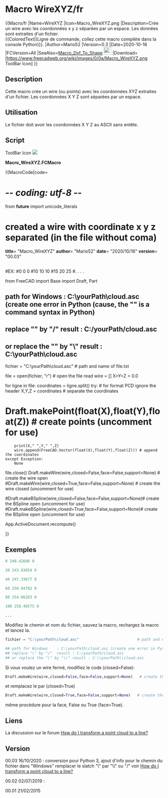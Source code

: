 # Macro WireXYZ/fr

 {{Macro/fr
|Name=WireXYZ
|Icon=Macro_WireXYZ.png
|Description=Crée un wire avec les coordonnées x y z séparées par un espace. Les données sont extraites d'un fichier.<br/>{{ColoredText|(Ligne de commande, collez cette macro complète dans la console Python)}}.
|Author=Mario52
|Version=0.3
|Date=2020-10-16
|FCVersion=All
|SeeAlso=[Macro_Dxf_To_Shape](Macro_Dxf_To_Shape.md) <img src="images/Macro_Dxf_To_Shape.png" width=24px>
|Download=[https://www.freecadweb.org/wiki/images/0/0a/Macro_WireXYZ.png ToolBar Icon]
}}

## Description

Cette macro crée un wire (ou points) avec les coordonnées XYZ extraites d\'un fichier. Les coordonnées X Y Z sont séparées par un espace.

## Utilisation

Le fichier doit avoir les coordonnées X Y Z au ASCII sans entête.

## Script

ToolBar Icon ![](images/Macro_WireXYZ.png )

**Macro\_WireXYZ.FCMacro**


{{MacroCode|code=
# -*- coding: utf-8 -*-
from __future__ import unicode_literals
# created a wire with coordinate x y z separated (in the file without coma)
__title__= "Macro_WireXYZ"
__author__= "Mario52"
__date__= "2020/10/16"
__version__= "00.03"
##
#EX:
#0 0 0
#10 10 10
#15 20 25
#. . . .

from FreeCAD import Base
import Draft, Part

## path for Windows    : C:\yourPath\cloud.asc (create one error in Python (cause, the "\" is a command syntax in Python)
## replace "\" by "/"  result : C:/yourPath/cloud.asc 
## or replace the "\" by "\\" result : C:\\yourPath\\cloud.asc 

fichier = "C:\\yourPath\\cloud.asc"                          # path and name of file.txt

file = open(fichier, "r")                                  # open the file read
wire = []
X=Y=Z = 0.0

for ligne in file:
    coordinates = ligne.split()
    try:                                                        # for format PCD ignore the header
        X,Y,Z = coordinates                                     # separate the coordinates
#        Draft.makePoint(float(X),float(Y),float(Z))            # create points (uncomment for use)
        print(X," ",Y," ",Z)
        wire.append(FreeCAD.Vector(float(X),float(Y),float(Z))) # append the coordinates
    except Exception:
        None
file.close()
Draft.makeWire(wire,closed=False,face=False,support=None)   # create the wire open
#Draft.makeWire(wire,closed=True,face=False,support=None)   # create the wire closed (uncomment for use)

#Draft.makeBSpline(wire,closed=False,face=False,support=None)# create the BSpline open (uncomment for use)
#Draft.makeBSpline(wire,closed=True,face=False,support=None)# create the BSpline open (uncomment for use)

App.ActiveDocument.recompute()

}}

## Exemples


```python
0 240.42686 0

20 243.83054 0

40 247.33677 0

60 250.94702 0

80 254.66283 0

100 258.48575 0

...
```

Modifiez le chemin et nom du fichier, sauvez la macro, rechargez la macro et lancez la.


```python
fichier = "C:\yourPath\cloud.asc"                          # path and name of file.txt

## path for Windows    : C:\yourPath\cloud.asc (create one error in Python (cause, the "\" is a command syntax in Python)
## replace "\" by "/"  result : C:/yourPath/cloud.asc 
## or replace the "\" by "\\" result : C:\\yourPath\\cloud.asc 

```

Si vous voulez un wire fermé, modifiez le code (closed=False):


```python
Draft.makeWire(wire,closed=False,face=False,support=None)   # create the wire open
```

et remplacez le par (closed=True)


```python
Draft.makeWire(wire,closed=True,face=False,support=None)   # create the wire closed
```

même procédure pour la face, False ou True (face=True).

## Liens

La discussion sur le forum [How do I transform a point cloud to a line?](http://forum.freecadweb.org/viewtopic.php?f=3&t=7828)

## Version

00.03 16/10/2020 : conversion pour Python 3, ajout d\'info pour le chemin du fichier dans \"Windows\" remplacer le slatch \"\\\" par \"\\\\\" ou \"/\" voir [How do I transform a point cloud to a line?](https://forum.freecadweb.org/viewtopic.php?f=3&t=7828)

00.02 02/07/2019 :

00.01 21/02/2015

